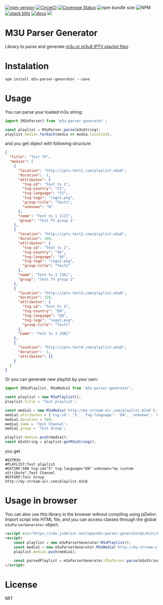 [![npm version](https://badge.fury.io/js/m3u-parser-generator.svg)](https://badge.fury.io/js/m3u-parser-generator)
[![CircleCI](https://circleci.com/gh/Raiper34/m3u-parser-generator.svg?style=shield)](https://circleci.com/gh/Raiper34/m3u-parser-generator)
[![Coverage Status](https://coveralls.io/repos/github/Raiper34/m3u-parser-generator/badge.svg?branch=main)](https://coveralls.io/github/Raiper34/m3u-parser-generator?branch=main)
![npm bundle size](https://img.shields.io/bundlephobia/min/m3u-parser-generator)
![NPM](https://img.shields.io/npm/l/m3u-parser-generator)
[![stack blitz](https://badgen.net/badge/stackblitz/online/orange)](https://stackblitz.com/edit/typescript-x6lc4j)
[![docs](https://badgen.net/badge/docs/online/orange)](https://m3u-parser-generator.netlify.app)
[![](https://data.jsdelivr.com/v1/package/npm/m3u-parser-generator/badge?style=rounded)](https://www.jsdelivr.com/package/npm/m3u-parser-generator)

# M3U Parser Generator
Library to parse and generate [m3u or m3u8 IPTV playlist files](https://en.wikipedia.org/wiki/M3U). 

# Instalation
`npm install m3u-parser-generator --save`

# Usage
You can parse your loaded m3u string:
```javascript
import {M3uParser} from 'm3u-parser-generator';

const playlist = M3uParser.parse(m3uString);
playlist.medias.forEach(media => media.location);
```
and you get object with following structure
```json
{
  "title": "Test TV",
  "medias": [
    {
      "location": "http://iptv.test1.com/playlist.m3u8",
      "duration": -1,
      "attributes": {
        "tvg-id": "Test tv 1",
        "tvg-country": "CZ",
        "tvg-language": "CS",
        "tvg-logo": "logo1.png",
        "group-title": "Test1",
        "unknown": "0"
      },
      "name": "Test tv 1 [CZ]",
      "group": "Test TV group 1"
    },
    {
      "location": "http://iptv.test2.com/playlist.m3u8",
      "duration": 100,
      "attributes": {
        "tvg-id": "Test tv 2",
        "tvg-country": "SK",
        "tvg-language": "SK",
        "tvg-logo": "logo2.png",
        "group-title": "Test2"
      },
      "name": "Test tv 2 [SK]",
      "group": "Test TV group 2"
    },
    {
      "location": "http://iptv.test3.com/playlist.m3u8",
      "duration": 120,
      "attributes": {
        "tvg-id": "Test tv 3",
        "tvg-country": "EN",
        "tvg-language": "EN",
        "tvg-logo": "logo3.png",
        "group-title": "Test3"
      },
      "name": "Test tv 3 [EN]"
    },
    {
      "location": "http://iptv.test4.com/playlist.m3u8",
      "duration": -1,
      "attributes": {}
    }
  ]
}
```

Or you can generate new playlist by your own:
```javascript
import {M3uPlaylist, M3uMedia} from 'm3u-parser-generator';

const playlist = new M3uPlaylist();
playlist.title = 'Test playlist';

const media1 = new M3uMedia('http://my-stream-ulr.com/playlist.m3u8');
media1.attributes = {'tvg-id': '5', 'tvg-language': 'EN', 'unknown': 'my custom attribute'};
media1.duration = 500;
media1.name = 'Test Channel';
media1.group = 'Test Group';

playlist.medias.push(media1);
const m3uString = playlist.getM3uString();
```
you get
```
#EXTM3U
#PLAYLIST:Test playlist
#EXTINF:500 tvg-id="5" tvg-language="EN" unknown="my custom attribute",Test Channel
#EXTGRP:Test Group
http://my-stream-ulr.com/playlist.m3u8
```

# Usage in browser
You can also use this library in the browser without compiling using jsDelivr.
Import script into HTML file, and you can access classes through the global `m3uParserGenerator` object.
```html
<script src="https://cdn.jsdelivr.net/npm/m3u-parser-generator@1/dist/browser-bundle.min.js"></script>
<script>
    const playlist = new m3uParserGenerator.M3uPlaylist();
    const media1 = new m3uParserGenerator.M3uMedia('http://my-stream-ulr.com/playlist.m3u8');
    playlist.medias.push(media1);
    
    const parsedPlaylist = m3uParserGenerator.M3uParser.parse(m3uString);
</script>
```

# License
MIT
